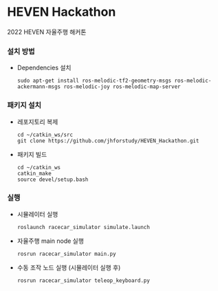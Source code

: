 # HEVEN Hackathon

2022 HEVEN 자율주행 해커톤

### 설치 방법

* Dependencies 설치

    ```
    sudo apt-get install ros-melodic-tf2-geometry-msgs ros-melodic-ackermann-msgs ros-melodic-joy ros-melodic-map-server
    ```
    
### 패키지 설치

* 레포지토리 복제
    ```
    cd ~/catkin_ws/src
    git clone https://github.com/jhforstudy/HEVEN_Hackathon.git
    ```

* 패키지 빌드
    ```
    cd ~/catkin_ws
    catkin_make
    source devel/setup.bash
    ```
    
### 실행

* 시뮬레이터 실행
    ```
    roslaunch racecar_simulator simulate.launch
    ```
    
* 자율주행 main node 실행
    ```
    rosrun racecar_simulator main.py
    ```

* 수동 조작 노드 실행 (시뮬레이터 실행 후)
    ```
    rosrun racecar_simulator teleop_keyboard.py
    ```
